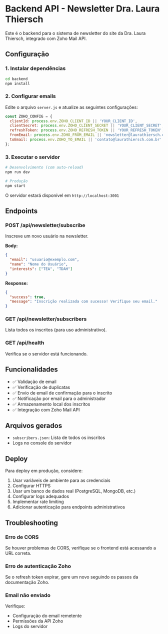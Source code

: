 # Backend API - Newsletter Dra. Laura Thiersch

Este é o backend para o sistema de newsletter do site da Dra. Laura Thiersch, integrado com Zoho Mail API.

## Configuração

### 1. Instalar dependências
```bash
cd backend
npm install
```

### 2. Configurar emails
Edite o arquivo `server.js` e atualize as seguintes configurações:

```javascript
const ZOHO_CONFIG = {
  clientId: process.env.ZOHO_CLIENT_ID || 'YOUR_CLIENT_ID',
  clientSecret: process.env.ZOHO_CLIENT_SECRET || 'YOUR_CLIENT_SECRET',
  refreshToken: process.env.ZOHO_REFRESH_TOKEN || 'YOUR_REFRESH_TOKEN',
  fromEmail: process.env.ZOHO_FROM_EMAIL || 'newsletter@laurathiersch.com.br',
  toEmail: process.env.ZOHO_TO_EMAIL || 'contato@laurathiersch.com.br'
};
```

### 3. Executar o servidor
```bash
# Desenvolvimento (com auto-reload)
npm run dev

# Produção
npm start
```

O servidor estará disponível em `http://localhost:3001`

## Endpoints

### POST /api/newsletter/subscribe
Inscreve um novo usuário na newsletter.

**Body:**
```json
{
  "email": "usuario@exemplo.com",
  "name": "Nome do Usuário",
  "interests": ["TEA", "TDAH"]
}
```

**Response:**
```json
{
  "success": true,
  "message": "Inscrição realizada com sucesso! Verifique seu email."
}
```

### GET /api/newsletter/subscribers
Lista todos os inscritos (para uso administrativo).

### GET /api/health
Verifica se o servidor está funcionando.

## Funcionalidades

- ✅ Validação de email
- ✅ Verificação de duplicatas
- ✅ Envio de email de confirmação para o inscrito
- ✅ Notificação por email para o administrador
- ✅ Armazenamento local dos inscritos
- ✅ Integração com Zoho Mail API

## Arquivos gerados

- `subscribers.json`: Lista de todos os inscritos
- Logs no console do servidor

## Deploy

Para deploy em produção, considere:

1. Usar variáveis de ambiente para as credenciais
2. Configurar HTTPS
3. Usar um banco de dados real (PostgreSQL, MongoDB, etc.)
4. Configurar logs adequados
5. Implementar rate limiting
6. Adicionar autenticação para endpoints administrativos

## Troubleshooting

### Erro de CORS
Se houver problemas de CORS, verifique se o frontend está acessando a URL correta.

### Erro de autenticação Zoho
Se o refresh token expirar, gere um novo seguindo os passos da documentação Zoho.

### Email não enviado
Verifique:
- Configuração do email remetente
- Permissões da API Zoho
- Logs do servidor 